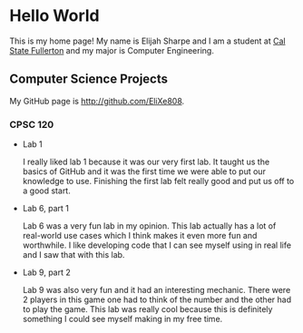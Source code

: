 # Hello World

This is my home page! My name is Elijah Sharpe and I am a student at [Cal State Fullerton](http://www.fullerton.edu/) and my major is Computer Engineering.

## Computer Science Projects

My GitHub page is http://github.com/EliXe808.

### CPSC 120

* Lab 1

    I really liked lab 1 because it was our very first lab. It taught us the 
    basics of GitHub and it was the first time we were able to put our knowledge 
    to use. Finishing the first lab felt really good and put us off to a good start. 

* Lab 6, part 1

    Lab 6 was a very fun lab in my opinion. This lab actually has a lot of real-world 
    use cases which I think makes it even more fun and worthwhile. I like developing 
    code that I can see myself using in real life and I saw that with this lab. 

* Lab 9, part 2

    Lab 9 was also very fun and it had an interesting mechanic. There were 2 players in 
    this game one had to think of the number and the other had to play the game. This lab 
    was really cool because this is definitely something I could see myself making in my free time. 